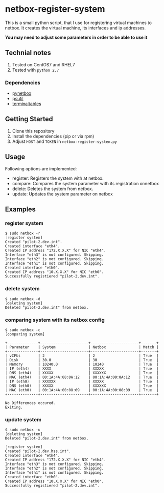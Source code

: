 # netbox-register-system
This is a small python script, that I use for registering virtual machines to netbox. 
It creates the virtual machine, its interfaces and ip addresses.

**You may need to adjust some parameters in order to be able to use it**

## Technial notes
1. Tested on CentOS7 and RHEL7
2. Tested with ```python 2.7```

### Dependencies
- [pynetbox](https://github.com/digitalocean/pynetbox)
- [psutil](https://pypi.org/project/psutil/)
- [terminaltables](https://pypi.org/project/terminaltables/)

## Getting Started
1. Clone this repository
2. Install the dependencies (pip or via rpm)
3. Adjust `HOST` and `TOKEN` in `netbox-register-system.py`

## Usage
Following options are implemented:
- register: Registers the system with at netbox.
- compare: Compares the system parameter with its registration onnetbox
- delete: Deletes the system from netbox.
- update: Updates the system parameter on netbox

## Examples
### register system
```
$ sudo netbox -r
[register system]
Created "pilot-2.dev.int".
Created interface "eth4".
Created IP address "172.X.X.X" for NIC "eth4".
Interface "eth3" is not configured. Skipping.
Interface "eth2" is not configured. Skipping.
Interface "eth1" is not configured. Skipping.
Created interface "eth0".
Created IP address "10.X.X.X" for NIC "eth0".
Successfully registiered "pilot-2.dev.int".

```
### delete system
```
$ sudo netbox -d 
[deleting system]
Deleted "pilot-2.dev.int" from netbox.
```
### comparing system with its netbox config
```
$ sudo netbox -c
[comparing system]

+--------------+----------------------+----------------------+-------+
| Parameter    | System               | Netbox               | Match |
+--------------+----------------------+----------------------+-------+
| vCPUs        | 2                    | 2                    | True  |
| Disk         | 30.0                 | 30                   | True  |
| Memory       | 10240.0              | 10240                | True  |
| IP (eth4)    | XXXX                 | XXXXX                | True  |
| DNS (eth4)   | XXXXX                | XXXXXX               | True  |
| MAC (eth4)   | 00:1A:4A:00:0A:12    | 00:1A:4A:00:0A:12    | True  |
| IP (eth0)    | XXXXXX               | XXXXX                | True  |
| DNS (eth0)   | XXXXX                | XXXXXX               | True  |
| MAC (eth0)   | 00:1A:4A:00:08:09    | 00:1A:4A:00:08:09    | True  |
+--------------+----------------------+----------------------+-------+

No Differences occured.
Exiting.

```

### update system
```
$ sudo netbox -u
[deleting system]
Deleted "pilot-2.dev.int" from netbox.

[register system]
Created "pilot-2.dev.hss.int".
Created interface "eth4".
Created IP address "172.X.X.X" for NIC "eth4".
Interface "eth3" is not configured. Skipping.
Interface "eth2" is not configured. Skipping.
Interface "eth1" is not configured. Skipping.
Created interface "eth0".
Created IP address "10.X.X.X" for NIC "eth0".
Successfully registiered "pilot-2.dev.int".

```
